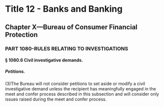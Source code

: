 
# Title 12 - Banks and Banking
## Chapter X—Bureau of Consumer Financial Protection
### PART 1080-RULES RELATING TO INVESTIGATIONS
#### § 1080.6 Civil investigative demands.
##### Petitions.

(3)The Bureau will not consider petitions to set aside or modify a civil investigative demand unless the recipient has meaningfully engaged in the meet and confer process described in this subsection and will consider only issues raised during the meet and confer process.
